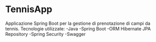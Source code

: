 # TennisApp
Applicazione Spring Boot per la gestione di prenotazione di campi da tennis.
Tecnologie utilizzate:
-Java 
-Spring Boot 
-ORM Hibernate JPA Repository 
-Spring Security 
-Swagger
